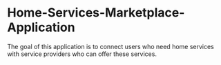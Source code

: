 # Home-Services-Marketplace-Application
The goal of this application is to connect users who need home services with service providers who can offer these services. 
